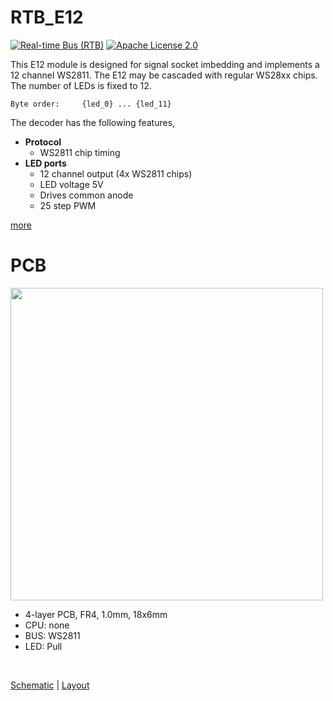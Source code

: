 # RTB_E12
[![Real-time Bus (RTB)](https://img.shields.io/badge/RTB_Project-FF6699)](https://www.rtb4dcc.de)
[![Apache License 2.0](https://img.shields.io/badge/license-Apache%20License%202.0-blue)](https://www.apache.org/licenses/LICENSE-2.0)

This E12 module is designed for signal socket imbedding and implements a 12 channel WS2811. The E12 may be cascaded with regular WS28xx chips. The number of LEDs is fixed to 12.

```
Byte order:     {led_0} ... {led_11}
```

The decoder has the following features,
- **Protocol**
  - WS2811 chip timing
- **LED ports**
  - 12 channel output (4x WS2811 chips)
  - LED voltage 5V
  - Drives common anode
  - 25 step PWM

[more](https://rtb4dcc.de/hardware/modules/e12/)

# PCB
<img src="https://rtb4dcc.de/wp-content/uploads/2024/02/E12_1-768x410.png" width=500>

- 4-layer PCB, FR4, 1.0mm, 18x6mm
- CPU: none
- BUS: WS2811
- LED: Pull
<br>

[Schematic](doc/E12_schematic.pdf) | [Layout](doc/E12_layout.pdf)
